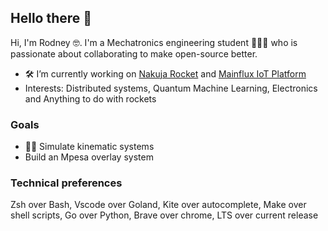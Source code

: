 ## Hello there 👋

<!--
**0x6f736f646f/0x6f736f646f** is a ✨ _special_ ✨ repository because its `README.md` (this file) appears on your GitHub profile.
-->
Hi, I'm Rodney 🤓. I'm a Mechatronics engineering student 👨🏽‍🎓 who is passionate about collaborating to make open-source better.

- 🛠 I’m currently working on [Nakuja Rocket](https://github.com/nakujaproject/) and [Mainflux IoT Platform](https://github.com/mainflux/mainflux)
- Interests: Distributed systems, Quantum Machine Learning, Electronics and Anything to do with rockets

### Goals
- 👨‍🔧 Simulate kinematic systems
- Build an Mpesa overlay system

### Technical preferences
Zsh over Bash, Vscode over Goland, Kite over autocomplete, Make over shell scripts, Go over Python, Brave over chrome, LTS over current release
